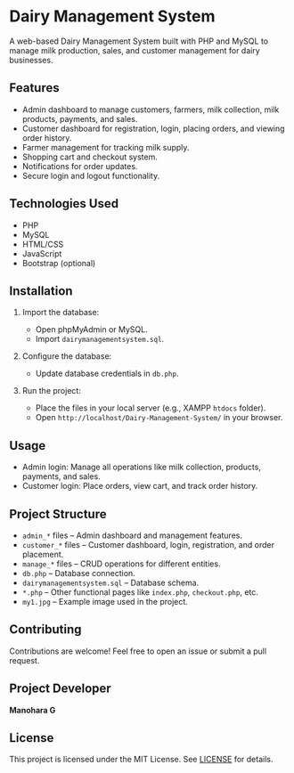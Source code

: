 # Dairy Management System

A web-based Dairy Management System built with PHP and MySQL to manage milk production, sales, and customer management for dairy businesses.

## Features

- Admin dashboard to manage customers, farmers, milk collection, milk products, payments, and sales.
- Customer dashboard for registration, login, placing orders, and viewing order history.
- Farmer management for tracking milk supply.
- Shopping cart and checkout system.
- Notifications for order updates.
- Secure login and logout functionality.

## Technologies Used

- PHP
- MySQL
- HTML/CSS
- JavaScript
- Bootstrap (optional)

## Installation

1. Import the database:
   - Open phpMyAdmin or MySQL.
   - Import `dairymanagementsystem.sql`.

2. Configure the database:
   - Update database credentials in `db.php`.

3. Run the project:
   - Place the files in your local server (e.g., XAMPP `htdocs` folder).
   - Open `http://localhost/Dairy-Management-System/` in your browser.

## Usage

- Admin login: Manage all operations like milk collection, products, payments, and sales.
- Customer login: Place orders, view cart, and track order history.

## Project Structure

- `admin_*` files – Admin dashboard and management features.
- `customer_*` files – Customer dashboard, login, registration, and order placement.
- `manage_*` files – CRUD operations for different entities.
- `db.php` – Database connection.
- `dairymanagementsystem.sql` – Database schema.
- `*.php` – Other functional pages like `index.php`, `checkout.php`, etc.
- `my1.jpg` – Example image used in the project.

## Contributing

Contributions are welcome! Feel free to open an issue or submit a pull request.

## Project Developer

**Manohara G**


## License

This project is licensed under the MIT License. See [LICENSE](LICENSE) for details.
